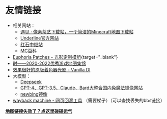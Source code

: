 <script setup>
import { useData } from 'vitepress'
import ColorLine from '/.vitepress/vue/ColorLine.vue'
const { isDark } = useData()
</script>

# 友情链接
<ColorLine :height="4"/>

- 相关网站：
  - [遇见 · 像素茶艺下载站，一个简洁的Minecraft地图下载站](https://pixelmap.minegraph.cn/)
  - [Underline官方网站](http://underline.icu/)
  - [红石中继站](https://forum.mczwlt.net/)
  - [MC百科](https://www.mcmod.cn/)
- [Euphoria Patches - 光影定制模组](https://www.mcmod.cn/class/12160.html){target="_blank"}
- [时——2020-2022优秀游戏地图集锦](https://www.bilibili.com/opus/642602445575290884)
- [效果很好的原版着色器光影 - Vanilla DI](https://github.com/JNNGL/VanillaDI/)
- 大模型：
  - [Deepseek](https://www.deepseek.com/)
  - [GPT-4、GPT-3.5、Claude、Bard大整合国内免魔法镜像网站](https://chimeragpt.ninomae.top/zh)
  - [newbing镜像](https://bing.laogou717.com/web/#/)
- [wayback machine - 网页回溯工具](https://archive.org/?pStoreID=contenttest) （需要梯子）（可以查找丢失的bbs链接）

[**地图链接失效了？点这里碰碰运气**](/index/附录3.md)